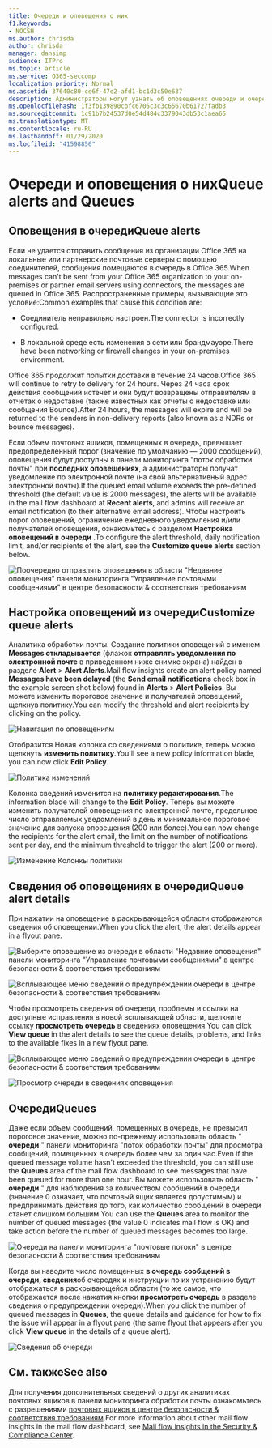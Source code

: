 ```yaml
---
title: Очереди и оповещения о них
f1.keywords:
- NOCSH
ms.author: chrisda
author: chrisda
manager: dansimp
audience: ITPro
ms.topic: article
ms.service: O365-seccomp
localization_priority: Normal
ms.assetid: 37640c80-ce6f-47e2-afd1-bc1d3c50e637
description: Администраторы могут узнать об оповещениях очереди и очередях в панели мониторинга "Управление почтовыми сообщениями" в центре безопасности & соответствия требованиям.
ms.openlocfilehash: 1f3fb139890cbfc6705c3c3c65670b61727fadb3
ms.sourcegitcommit: 1c91b7b24537d0e54d484c3379043db53c1aea65
ms.translationtype: MT
ms.contentlocale: ru-RU
ms.lasthandoff: 01/29/2020
ms.locfileid: "41598856"
---
```

# <a name="queue-alerts-and-queues"></a><span data-ttu-id="aa89f-103">Очереди и оповещения о них</span><span class="sxs-lookup"><span data-stu-id="aa89f-103">Queue alerts and Queues</span></span>

## <a name="queue-alerts"></a><span data-ttu-id="aa89f-104">Оповещения в очереди</span><span class="sxs-lookup"><span data-stu-id="aa89f-104">Queue alerts</span></span>

<span data-ttu-id="aa89f-105">Если не удается отправить сообщения из организации Office 365 на локальные или партнерские почтовые серверы с помощью соединителей, сообщения помещаются в очередь в Office 365.</span><span class="sxs-lookup"><span data-stu-id="aa89f-105">When messages can't be sent from your Office 365 organization to your on-premises or partner email servers using connectors, the messages are queued in Office 365.</span></span> <span data-ttu-id="aa89f-106">Распространенные примеры, вызывающие это условие:</span><span class="sxs-lookup"><span data-stu-id="aa89f-106">Common examples that cause this condition are:</span></span>

- <span data-ttu-id="aa89f-107">Соединитель неправильно настроен.</span><span class="sxs-lookup"><span data-stu-id="aa89f-107">The connector is incorrectly configured.</span></span>

- <span data-ttu-id="aa89f-108">В локальной среде есть изменения в сети или брандмауэре.</span><span class="sxs-lookup"><span data-stu-id="aa89f-108">There have been networking or firewall changes in your on-premises environment.</span></span>

<span data-ttu-id="aa89f-109">Office 365 продолжит попытки доставки в течение 24 часов.</span><span class="sxs-lookup"><span data-stu-id="aa89f-109">Office 365 will continue to retry to delivery for 24 hours.</span></span> <span data-ttu-id="aa89f-110">Через 24 часа срок действия сообщений истечет и они будут возвращены отправителям в отчетах о недоставке (также известных как отчеты о недоставке или сообщения Bounce).</span><span class="sxs-lookup"><span data-stu-id="aa89f-110">After 24 hours, the messages will expire and will be returned to the senders in non-delivery reports (also known as a NDRs or bounce messages).</span></span>

<span data-ttu-id="aa89f-111">Если объем почтовых ящиков, помещенных в очередь, превышает предопределенный порог (значение по умолчанию — 2000 сообщений), оповещения будут доступны в панели мониторинга "поток обработки почты" при **последних оповещениях**, а администраторы получат уведомление по электронной почте (на свой альтернативный адрес электронной почты).</span><span class="sxs-lookup"><span data-stu-id="aa89f-111">If the queued email volume exceeds the pre-defined threshold (the default value is 2000 messages), the alerts will be available in the mail flow dashboard at **Recent alerts**, and admins will receive an email notification (to their alternative email address).</span></span> <span data-ttu-id="aa89f-112">Чтобы настроить порог оповещений, ограничение ежедневного уведомления и/или получателей оповещения, ознакомьтесь с разделом **Настройка оповещений в очереди** .</span><span class="sxs-lookup"><span data-stu-id="aa89f-112">To configure the alert threshold, daily notification limit, and/or recipients of the alert, see the **Customize queue alerts** section below.</span></span>

![Поочередно отправлять оповещения в области "Недавние оповещения" панели мониторинга "Управление почтовыми сообщениями" в центре безопасности & соответствия требованиям](../media/5fc4a51c-6118-4270-960b-c6b176ef94ae.png)

## <a name="customize-queue-alerts"></a><span data-ttu-id="aa89f-114">Настройка оповещений из очереди</span><span class="sxs-lookup"><span data-stu-id="aa89f-114">Customize queue alerts</span></span>

<span data-ttu-id="aa89f-115">Аналитика обработки почты. Создание политики оповещений с именем **Messages откладывается** (флажок **отправлять уведомления по электронной почте** в приведенном ниже снимке экрана) найден в разделе **Alert** \> **Alert Alerts**.</span><span class="sxs-lookup"><span data-stu-id="aa89f-115">Mail flow insights create an alert policy named **Messages have been delayed** (the **Send email notifications** check box in the example screen shot below) found in **Alerts** \> **Alert Policies**.</span></span> <span data-ttu-id="aa89f-116">Вы можете изменить пороговое значение и получателей оповещений, щелкнув политику.</span><span class="sxs-lookup"><span data-stu-id="aa89f-116">You can modify the threshold and alert recipients by clicking on the policy.</span></span>

![Навигация по оповещениям](../media/efb95976-9e0b-484e-a2fd-093c5bc7a40f.png)

<span data-ttu-id="aa89f-118">Отобразится Новая колонка со сведениями о политике, теперь можно щелкнуть **изменить политику**.</span><span class="sxs-lookup"><span data-stu-id="aa89f-118">You'll see a new policy information blade, you can now click **Edit Policy**.</span></span>

![Политика изменений ](../media/ed2aceae-3ee2-4849-a17e-87915987a7dd.png)

<span data-ttu-id="aa89f-120">Колонка сведений изменится на **политику редактирования**.</span><span class="sxs-lookup"><span data-stu-id="aa89f-120">The information blade will change to the **Edit Policy**.</span></span> <span data-ttu-id="aa89f-121">Теперь вы можете изменить получателей оповещения по электронной почте, предельное число отправляемых уведомлений в день и минимальное пороговое значение для запуска оповещения (200 или более).</span><span class="sxs-lookup"><span data-stu-id="aa89f-121">You can now change the recipients for the alert email, the limit on the number of notifications sent per day, and the minimum threshold to trigger the alert (200 or more).</span></span>

![Изменение Колонкы политики](../media/c657cc74-7867-474c-b2c9-dc478449f990.png)

## <a name="queue-alert-details"></a><span data-ttu-id="aa89f-123">Сведения об оповещениях в очереди</span><span class="sxs-lookup"><span data-stu-id="aa89f-123">Queue alert details</span></span>

<span data-ttu-id="aa89f-124">При нажатии на оповещение в раскрывающейся области отображаются сведения об оповещении.</span><span class="sxs-lookup"><span data-stu-id="aa89f-124">When you click the alert, the alert details appear in a flyout pane.</span></span>

![Выберите оповещение из очереди в области "Недавние оповещения" панели мониторинга "Управление почтовыми сообщениями" в центре безопасности & соответствия требованиям](../media/1f6b0e96-5b2c-41ef-9684-9d813b3fabe6.png)

![Всплывающее меню сведений о предупреждении очереди в центре безопасности & соответствия требованиям](../media/105c8fff-912f-4763-8806-2740ebdecd4b.png)

<span data-ttu-id="aa89f-127">Чтобы просмотреть сведения об очереди, проблемы и ссылки на доступные исправления в новой всплывающей области, щелкните ссылку **просмотреть очередь** в сведениях оповещения.</span><span class="sxs-lookup"><span data-stu-id="aa89f-127">You can click **View queue** in the alert details to see the queue details, problems, and links to the available fixes in a new flyout pane.</span></span>

![Всплывающее меню сведений о предупреждении очереди в центре безопасности & соответствия требованиям](../media/8ff60955-55ef-4f32-a966-85e02cb608d1.png)

![Просмотр очереди в сведениях оповещения](../media/4eb088fe-5dd9-4bf4-b959-c1bb2545c515.png)

## <a name="queues"></a><span data-ttu-id="aa89f-130">Очереди</span><span class="sxs-lookup"><span data-stu-id="aa89f-130">Queues</span></span>

<span data-ttu-id="aa89f-131">Даже если объем сообщений, помещенных в очередь, не превысил пороговое значение, можно по-прежнему использовать область " **очереди** " панели мониторинга "поток обработки почты" для просмотра сообщений, помещенных в очередь более чем за один час.</span><span class="sxs-lookup"><span data-stu-id="aa89f-131">Even if the queued message volume hasn't exceeded the threshold, you can still use the **Queues** area of the mail flow dashboard to see messages that have been queued for more than one hour.</span></span> <span data-ttu-id="aa89f-132">Вы можете использовать область " **очереди** " для наблюдения за количеством сообщений в очереди (значение 0 означает, что почтовый ящик является допустимым) и предпринимать действия до того, как количество сообщений в очереди станет слишком большим.</span><span class="sxs-lookup"><span data-stu-id="aa89f-132">You can use the **Queues** area to monitor the number of queued messages (the value 0 indicates mail flow is OK) and take action before the number of queued messages becomes too large.</span></span>

![Очереди на панели мониторинга "почтовые потоки" в центре безопасности & соответствия требованиям](../media/0ef6e2ef-dd22-4363-9d4a-b20a00babc9f.png)

<span data-ttu-id="aa89f-134">Когда вы наводите число помещенных **в очередь сообщений в очереди, сведения**об очередях и инструкции по их устранению будут отображаться в раскрывающейся области (то же самое, что отображается после нажатия кнопки **просмотреть очередь** в разделе сведения о предупреждении очереди).</span><span class="sxs-lookup"><span data-stu-id="aa89f-134">When you click the number of queued messages in **Queues**, the queue details and guidance for how to fix the issue will appear in a flyout pane (the same flyout that appears after you click **View queue** in the details of a queue alert).</span></span>

![Сведения об очереди](../media/4eb088fe-5dd9-4bf4-b959-c1bb2545c515.png)

## <a name="see-also"></a><span data-ttu-id="aa89f-136">См. также</span><span class="sxs-lookup"><span data-stu-id="aa89f-136">See also</span></span>

<span data-ttu-id="aa89f-137">Для получения дополнительных сведений о других аналитиках почтовых ящиков в панели мониторинга обработки почты ознакомьтесь с разрешениями [почтовых ящиков в центре безопасности & соответствия требованиям](mail-flow-insights-v2.md).</span><span class="sxs-lookup"><span data-stu-id="aa89f-137">For more information about other mail flow insights in the mail flow dashboard, see [Mail flow insights in the Security & Compliance Center](mail-flow-insights-v2.md).</span></span>

